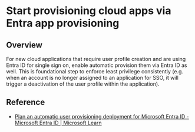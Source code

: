 #  Start provisioning cloud apps via Entra app provisioning

## Overview

For new cloud applications that require user profile creation and are using Entra ID for single sign on, enable automatic provision them via Entra ID as well. This is foundational step to enforce least privilege consistently (e.g. when an account is no longer assigned to an application for SSO, it will trigger a deactivation of the user profile within the application).


## Reference

* [Plan an automatic user provisioning deployment for Microsoft Entra ID - Microsoft Entra ID | Microsoft Learn](https://learn.microsoft.com/entra/identity/app-provisioning/plan-auto-user-provisioning)
